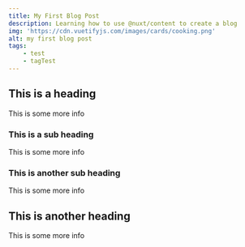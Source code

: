 ```yaml
---
title: My First Blog Post
description: Learning how to use @nuxt/content to create a blog
img: 'https://cdn.vuetifyjs.com/images/cards/cooking.png'
alt: my first blog post
tags: 
    - test
    - tagTest
---
```

## This is a heading

This is some more info

### This is a sub heading

This is some more info

### This is another sub heading

This is some more info

## This is another heading

This is some more info